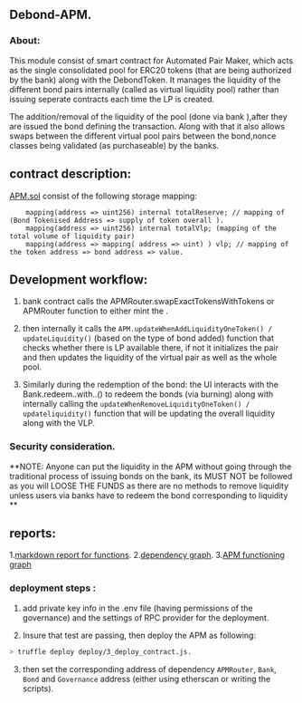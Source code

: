 

## Debond-APM.
### About: 
This module consist of smart contract for Automated Pair Maker, which acts as the single consolidated pool for ERC20 tokens (that are being authorized by the bank) along with the DebondToken. It manages the liquidity of the  different bond pairs internally (called as virtual liquidity pool) rather than issuing seperate contracts each time the LP is created.

The addition/removal of the liquidity of the pool (done via bank ),after they are issued the bond defining the transaction. Along with that it also allows swaps between the different virtual pool pairs between the bond,nonce classes being validated (as purchaseable) by the banks.


##  contract description: 

[APM.sol](./contracts/APM.sol) consist of the following storage mapping:

```solidity
    mapping(address => uint256) internal totalReserve; // mapping of (Bond Tokenised Address => supply of token overall ).
    mapping(address => uint256) internal totalVlp; (mapping of the total volume of liquidity pair)
    mapping(address => mapping( address => uint) ) vlp; // mapping of the token address => bond address => value.
```


## Development workflow: 
1. bank contract calls the APMRouter.swapExactTokensWithTokens or APMRouter function to either mint the  .

2. then internally it calls the  `APM.updateWhenAddLiquidityOneToken() / updateLiquidity()` (based on the type of bond added) function that checks whether there is LP available there, if not it initializes the pair and then updates the liquidity of the virtual pair as well as the whole pool.

3. Similarly during the redemption of the bond: the  UI  interacts with the Bank.redeem..with..() to redeem the bonds (via burning) along with internally calling the `updateWhenRemoveLiquidityOneToken() / updateliquidity()` function that will be updating the overall liquidity along with the VLP.

### Security consideration.
**NOTE: Anyone can put the liquidity in the APM without going through the traditional process of issuing bonds on the bank, its MUST NOT be followed as you will LOOSE THE FUNDS as there are no  methods to remove liquidity unless users via   banks have to redeem the bond corresponding to liquidity **


## reports: 
1.[markdown report for functions](./docs/APM_report.md).
2.[dependency graph](./docs/APM.png).
3.[APM functioning graph](./docs/APM-graph.png)

### deployment steps : 
1. add private key info in the .env file (having permissions of the governance) and the settings of RPC provider for the deployment.

2. Insure that test are passing, then deploy the APM as following:
```bash
> truffle deploy deploy/3_deploy_contract.js.
```
3. then set the corresponding address of dependency `APMRouter`,  `Bank`, `Bond` and `Governance` address (either using etherscan or writing the scripts). 


